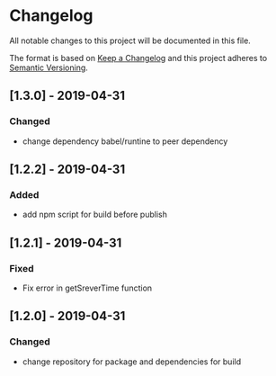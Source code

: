 # Changelog
All notable changes to this project will be documented in this file.

The format is based on [Keep a Changelog](http://keepachangelog.com/en/1.0.0/)
and this project adheres to [Semantic Versioning](http://semver.org/spec/v2.0.0.html).

## [1.3.0] - 2019-04-31
### Changed
-  change dependency babel/runtine to peer dependency

## [1.2.2] - 2019-04-31
### Added
-  add npm script for build before publish

## [1.2.1] - 2019-04-31
### Fixed
- Fix error in getSreverTime function

## [1.2.0] - 2019-04-31
### Changed
- change repository for package and dependencies for build

